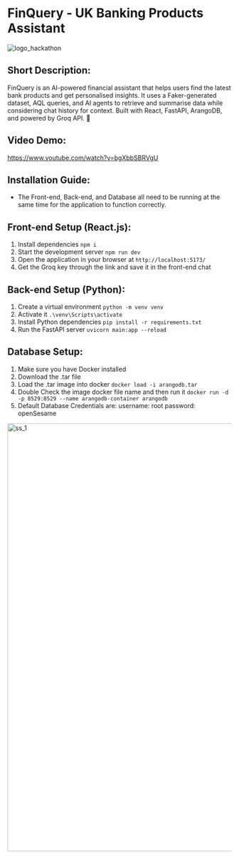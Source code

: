 # FinQuery -  UK Banking Products Assistant

![logo_hackathon](https://github.com/user-attachments/assets/a930ad52-5499-41cf-b335-67ac2c8584ab)

## Short Description:
FinQuery is an AI-powered financial assistant that helps users find the latest bank products and get personalised insights. It uses a Faker-generated dataset, AQL queries, and AI agents to retrieve and summarise data while considering chat history for context. Built with React, FastAPI, ArangoDB, and powered by Groq API. 🚀

## Video Demo:
https://www.youtube.com/watch?v=bgXbbSBRVgU

## Installation Guide:
- The Front-end, Back-end, and Database all need to be running at the same time for the application to function correctly.

## Front-end Setup (React.js):
1. Install dependencies
`npm i`
2. Start the development server
`npm run dev`
3. Open the application in your browser at
`http://localhost:5173/`
4. Get the Groq key through the link and save it in the front-end chat

## Back-end Setup (Python):
1. Create a virtual environment
`python -m venv venv`
2. Activate it
`.\venv\Scripts\activate`
3. Install Python dependencies
`pip install -r requirements.txt`
4. Run the FastAPI server
`uvicorn main:app --reload`


## Database Setup:
1. Make sure you have Docker installed
2. Download the .tar file
3. Load the .tar image into docker
`docker load -i arangodb.tar`
4. Double Check the image docker file name and then run it
`docker run -d -p 8529:8529 --name arangodb-container arangodb`
5. Default Database Credentials are:
username: root
password: openSesame



<img width="960" alt="ss_1" src="https://github.com/user-attachments/assets/6a0ae144-4176-4b0b-ae5b-0d97c10952fb" />





